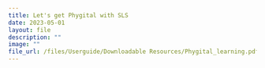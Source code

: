 ```yaml
---
title: Let's get Phygital with SLS
date: 2023-05-01
layout: file
description: ""
image: ""
file_url: /files/Userguide/Downloadable Resources/Phygital_learning.pdf
---
```

